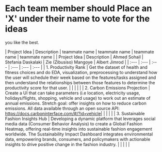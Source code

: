 # Each team member should Place an 'X' under their name to vote for the ideas 
you like the best.

| Project Idea | Description | teammate name | teammate name | teammate name | teammate name |
| Project Idea | Description | Ahmed Sohail | Stefania Daskalaki | Zie (Zibusiso) Mangoye | Albert Jimrod |
| :--- | :--- | :--- | :--- | :--- | :--- |
| 1. Productivity Rank | Get the dataset of health and fitness choices and do EDA, visualization, preprocessing to understand how the user will schedule their week based on the features/tasks assigned and then understand the relationships between those features to determine the productivity score for that user. | | | | |
| 2. Carbon Emissions Projection  | Create a UI that can take parameters (i.e location, electricity usage, holidays/flights, shopping, vehicle and usage) to work out an estimate of annual emissions. Stretch goal: offer insights on how to reduce carbon emissions. All data available through an open source API: https://docs.carboninterface.com/#/?id=vehicle| | | | |
| 3. Sustainable Fashion Insights Hub | Developing a dynamic platform that leverages social media data (Consumer Behavior Analysis) to create a Global Fashion Heatmap, offering real-time insights into sustainable fashion engagement worldwide. The Sustainability Impact Dashboard integrates environmental data, empowering brands, consumers, and policymakers with actionable insights to drive positive change in the fashion industry. | | | | |
